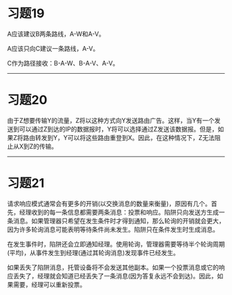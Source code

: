 # 习题19

A应该建议B两条路线，A-W和A-V。

A应该只向C建议一条路线，A-V。

C作为路径接收：B-A-W、B-A-V、A-V。

------

# 

# 习题20

由于Z想要传输Y的流量，Z将以这种方式向Y发送路由广告。这样，当Y有一个发送到可以通过Z到达的IP的数据报时，Y将可以选择通过Z发送该数据报。但是，如果Z将路由转发到Y，Y可以将这些路由重登到X。因此，在这种情况下，Z无法阻止从X到Z的传输。

------

# 

# 习题21

请求响应模式通常会有更多的开销(以交换消息的数量来衡量)，原因有几个。首先，经理收到的每一条信息都需要两条消息：投票和响应。陷阱只向发送方生成一条消息。如果管理器只希望在发生条件时才得到通知，那么轮询的开销就会更大，因为许多轮询消息可能表明等待条件尚未发生。陷阱只在条件发生时生成消息。

在发生事件时，陷阱还会立即通知经理。使用轮询，管理器需要等待半个轮询周期(平均)，从事件发生到经理(通过其轮询消息)发现事件已经发生。

如果丢失了陷阱消息，托管设备将不会发送其他副本。如果一个投票消息或它的响应丢失了，经理就会知道已经丢失了一条消息(因为答复永远不会到达)。因此，如果需要，经理可以重新投票。